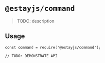 # `@estayjs/command`

> TODO: description

## Usage

```
const command = require('@estayjs/command');

// TODO: DEMONSTRATE API
```
